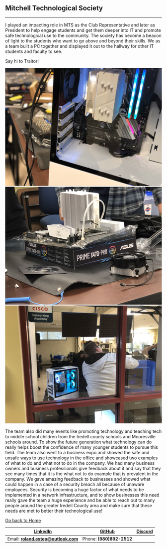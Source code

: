 ## Mitchell Technological Society
----------------------------------

I played an impacting role in MTS as the Club Representative and later as President to help engage students and get them deeper into IT and promote safe technological use to the community.  The society has become a beacon of light to the students who want to go above and beyond their skills.  We as a team built a PC together and displayed it out to the hallway for other IT students and faculty to see.

Say hi to Traitor!

![Traitor](traitor.jpg)
![Traitor Box Build](traitor_boxbuild.jpg)
![Traitor Setup](traitor_setup.jpg)

The team also did many events like promoting technology and teaching tech to middle school children from the Iredell county schools and Mooresville schools around.  To show the future generation what technology can do really helps boost the confidence of many younger students to pursue this field.  The team also went to a business expo and showed the safe and unsafe ways to use technology in the office and showcased two examples of what to do and what not to do in the company.  We had many business owners and business professionals give feedback about it and say that they see many times that it is the what not to do example that is prevalent in the company.  We gave amazing feedback to businesses and showed what could happen in a case of a security breach all because of unaware employees.  Security is becoming a huge factor of what needs to be implemented in a network infrastructure, and to show businesses this need really gave the team a huge experience and be able to reach out to many people around the greater Iredell County area and make sure that these needs are met to better their technological use!

[Go back to Home](https://rcestep.github.io)

[LinkedIn](https://linkedin.com/in/roland-c-estep) | [GitHub](https://github.com/rcestep) | [Discord](https://discordhub.com/profile/532348150019522580)
-------------------------------------------------- | ------------------------------------ | ------------------------------------------------------------
Email: **roland.estep@outlook.com**                | Phone: **(980)892-2512**             |
